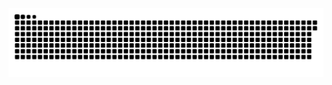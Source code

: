<picture>
  <source media="(prefers-color-scheme: dark)" srcset="https://raw.githubusercontent.com/MarineHakobyan/MarineHakobyan/1b60dde141b901fc257accfafaf6551fc91f1604/github-contribution-grid-snake-dark.svg" />
  <source media="(prefers-color-scheme: light)" srcset="https://raw.githubusercontent.com/MarineHakobyan/MarineHakobyan/1b60dde141b901fc257accfafaf6551fc91f1604/github-contribution-grid-snake.svg" />
  <img alt="github-snake" src="https://raw.githubusercontent.com/MarineHakobyan/MarineHakobyan/1b60dde141b901fc257accfafaf6551fc91f1604/github-contribution-grid-snake-dark.svg" />
</picture>
